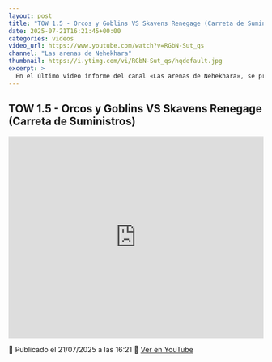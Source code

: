 ```yaml
---
layout: post
title: "TOW 1.5 - Orcos y Goblins VS Skavens Renegage (Carreta de Suministros)"
date: 2025-07-21T16:21:45+00:00
categories: videos
video_url: https://www.youtube.com/watch?v=RGbN-Sut_qs
channel: "Las arenas de Nehekhara"
thumbnail: https://i.ytimg.com/vi/RGbN-Sut_qs/hqdefault.jpg
excerpt: >
  En el último video informe del canal «Las arenas de Nehekhara», se presenta un emocionante enfrentamiento entre los Orcos y Goblins y los Skavens Renegade en una batalla por la Carreta de Suministros en TOW 1.5. Este choque promete ofrecer intensas estrategias y tácticas en el mundo de The Old World, mostrando la ferocidad y astucia de ambos ejércitos en el campo de batalla.
---
```


## TOW 1.5 - Orcos y Goblins VS Skavens Renegage (Carreta de Suministros)

<iframe width="100%" height="400" src="https://www.youtube.com/embed/RGbN-Sut_qs" frameborder="0" allowfullscreen></iframe>

📅 Publicado el 21/07/2025 a las 16:21
🔗 [Ver en YouTube](https://www.youtube.com/watch?v=RGbN-Sut_qs)
